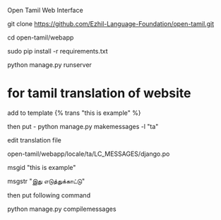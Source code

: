Open Tamil Web Interface



git clone https://github.com/Ezhil-Language-Foundation/open-tamil.git

cd open-tamil/webapp

sudo pip install -r requirements.txt

python manage.py runserver

# for tamil translation of website

add to template {% trans "this is example" %}

then put - python manage.py makemessages -l "ta"

edit translation file

open-tamil/webapp/locale/ta/LC_MESSAGES/django.po


msgid "this is example"

msgstr "இது எடுத்துக்காட்டு"

then put following command

python manage.py compilemessages
